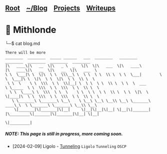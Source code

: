 <h2 class="menu-header" id="main">
<a href="https://github.com/Mithlonde/Mithlonde">Root</a>&#xA0;&#xA0;&#xA0;
<a href="https://github.com/Mithlonde/Mithlonde/blob/main/blog/index.md">~/Blog</a>&#xA0;&#xA0;&#xA0;
<a href="https://github.com/Mithlonde/Mithlonde/blob/main/projects/index.md">Projects</a>&#xA0;&#xA0;&#xA0;
<a href="https://github.com/Mithlonde/Mithlonde/blob/main/all-writeups.md">Writeups</a>&#xA0;&#xA0;&#xA0;
</h2>

# 👾 Mithlonde
└─$ cat blog.md
```
There will be more
________  ________  _____ ______   ___  ________   ________          ________  ________  ________  ________      
|\   ____\|\   __  \|\   _ \  _   \|\  \|\   ___  \|\   ____\        |\   ____\|\   __  \|\   __  \|\   ___  \    
\ \  \___|\ \  \|\  \ \  \\\__\ \  \ \  \ \  \\ \  \ \  \___|        \ \  \___|\ \  \|\  \ \  \|\  \ \  \\ \  \   
 \ \  \    \ \  \\\  \ \  \\|__| \  \ \  \ \  \\ \  \ \  \  ___       \ \_____  \ \  \\\  \ \  \\\  \ \  \\ \  \  
  \ \  \____\ \  \\\  \ \  \    \ \  \ \  \ \  \\ \  \ \  \|\  \       \|____|\  \ \  \\\  \ \  \\\  \ \  \\ \  \ 
   \ \_______\ \_______\ \__\    \ \__\ \__\ \__\\ \__\ \_______\        ____\_\  \ \_______\ \_______\ \__\\ \__\
    \|_______|\|_______|\|__|     \|__|\|__|\|__| \|__|\|_______|       |\_________\|_______|\|_______|\|__| \|__|
                                                                        \|_________|     
```

##### NOTE: This page is still in progress, more coming soon.
- [2024-02-09] Ligolo - [Tunneling](https://github.com/Mithlonde/Mithlonde/blob/main/blog/tunneling.md) `Ligolo` `Tunneling` `OSCP`